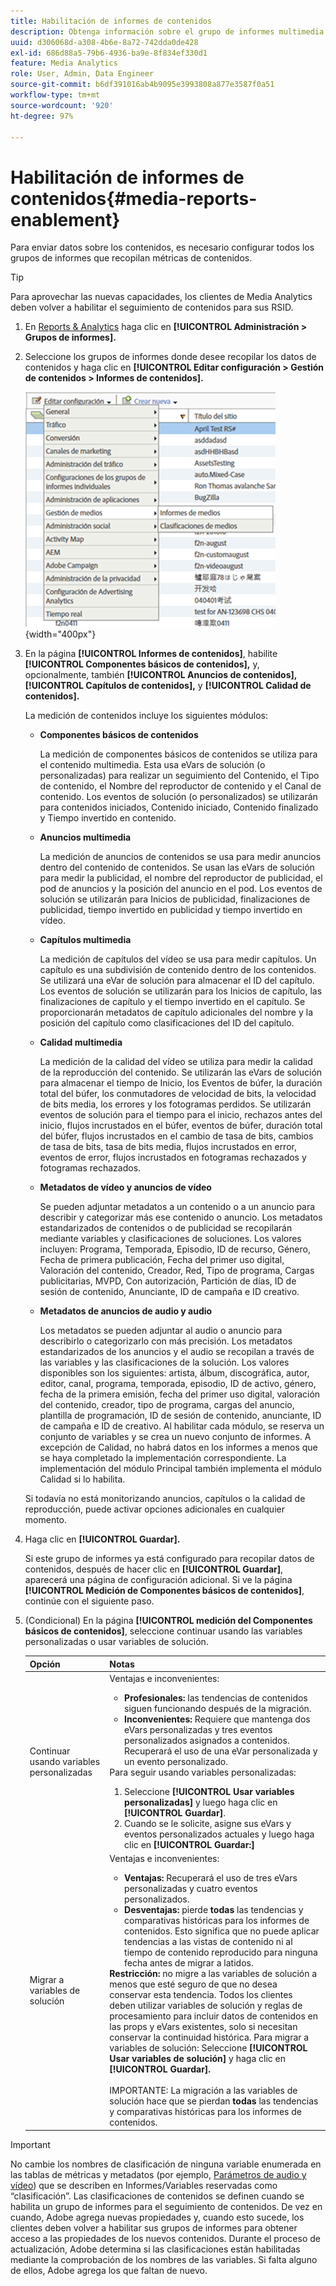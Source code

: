 ```yaml
---
title: Habilitación de informes de contenidos
description: Obtenga información sobre el grupo de informes multimedia que recopila métricas de medios.  Siga estos pasos para configurar los informes de medios antes de enviar los datos de medios.
uuid: d306068d-a308-4b6e-8a72-742dda0de428
exl-id: 686d88a5-79b6-4936-ba9e-8f834ef330d1
feature: Media Analytics
role: User, Admin, Data Engineer
source-git-commit: b6df391016ab4b9095e3993808a877e3587f0a51
workflow-type: tm+mt
source-wordcount: '920'
ht-degree: 97%

---
```


# Habilitación de informes de contenidos{#media-reports-enablement}

Para enviar datos sobre los contenidos, es necesario configurar todos los grupos de informes que recopilan métricas de contenidos.

>[!TIP]
>
>Para aprovechar las nuevas capacidades, los clientes de Media Analytics deben volver a habilitar el seguimiento de contenidos para sus RSID.

1. En [Reports &amp; Analytics](https://my.omniture.com/login/) haga clic en **[!UICONTROL Administración > Grupos de informes].**
1. Seleccione los grupos de informes donde desee recopilar los datos de contenidos y haga clic en **[!UICONTROL Editar configuración > Gestión de contenidos > Informes de contenidos].**

   ![](assets/media-reporting.png){width=&quot;400px&quot;}

1. En la página **[!UICONTROL Informes de contenidos]**, habilite **[!UICONTROL Componentes básicos de contenidos],** y, opcionalmente, también **[!UICONTROL Anuncios de contenidos],** **[!UICONTROL Capítulos de contenidos],** y **[!UICONTROL Calidad de contenidos].**

   La medición de contenidos incluye los siguientes módulos:

   * **Componentes básicos de contenidos**

      La medición de componentes básicos de contenidos se utiliza para el contenido multimedia. Esta usa eVars de solución (o personalizadas) para realizar un seguimiento del Contenido, el Tipo de contenido, el Nombre del reproductor de contenido y el Canal de contenido. Los eventos de solución (o personalizados) se utilizarán para contenidos iniciados, Contenido iniciado, Contenido finalizado y Tiempo invertido en contenido.

   * **Anuncios multimedia**

      La medición de anuncios de contenidos se usa para medir anuncios dentro del contenido de contenidos. Se usan las eVars de solución para medir la publicidad, el nombre del reproductor de publicidad, el pod de anuncios y la posición del anuncio en el pod. Los eventos de solución se utilizarán para Inicios de publicidad, finalizaciones de publicidad, tiempo invertido en publicidad y tiempo invertido en vídeo.

   * **Capítulos multimedia**

      La medición de capítulos del vídeo se usa para medir capítulos. Un capítulo es una subdivisión de contenido dentro de los contenidos. Se utilizará una eVar de solución para almacenar el ID del capítulo. Los eventos de solución se utilizarán para los Inicios de capítulo, las finalizaciones de capítulo y el tiempo invertido en el capítulo. Se proporcionarán metadatos de capítulo adicionales del nombre y la posición del capítulo como clasificaciones del ID del capítulo.

   * **Calidad multimedia**

      La medición de la calidad del vídeo se utiliza para medir la calidad de la reproducción del contenido. Se utilizarán las eVars de solución para almacenar el tiempo de Inicio, los Eventos de búfer, la duración total del búfer, los conmutadores de velocidad de bits, la velocidad de bits media, los errores y los fotogramas perdidos. Se utilizarán eventos de solución para el tiempo para el inicio, rechazos antes del inicio, flujos incrustados en el búfer, eventos de búfer, duración total del búfer, flujos incrustados en el cambio de tasa de bits, cambios de tasa de bits, tasa de bits media, flujos incrustados en error, eventos de error, flujos incrustados en fotogramas rechazados y fotogramas rechazados.

   * **Metadatos de vídeo y anuncios de vídeo**

      Se pueden adjuntar metadatos a un contenido o a un anuncio para describir y categorizar más ese contenido o anuncio. Los metadatos estandarizados de contenidos o de publicidad se recopilarán mediante variables y clasificaciones de soluciones. Los valores incluyen: Programa, Temporada, Episodio, ID de recurso, Género, Fecha de primera publicación, Fecha del primer uso digital, Valoración del contenido, Creador, Red, Tipo de programa, Cargas publicitarias, MVPD, Con autorización, Partición de días, ID de sesión de contenido, Anunciante, ID de campaña e ID creativo.

   * **Metadatos de anuncios de audio y audio**

      Los metadatos se pueden adjuntar al audio o anuncio para describirlo o categorizarlo con más precisión. Los metadatos estandarizados de los anuncios y el audio se recopilan a través de las variables y las clasificaciones de la solución. Los valores disponibles son los siguientes: artista, álbum, discográfica, autor, editor, canal, programa, temporada, episodio, ID de activo, género, fecha de la primera emisión, fecha del primer uso digital, valoración del contenido, creador, tipo de programa, cargas del anuncio, plantilla de programación, ID de sesión de contenido, anunciante, ID de campaña e ID de creativo.
   Al habilitar cada módulo, se reserva un conjunto de variables y se crea un nuevo conjunto de informes. A excepción de Calidad, no habrá datos en los informes a menos que se haya completado la implementación correspondiente. La implementación del módulo Principal también implementa el módulo Calidad si lo habilita.

   Si todavía no está monitorizando anuncios, capítulos o la calidad de reproducción, puede activar opciones adicionales en cualquier momento.

1. Haga clic en **[!UICONTROL Guardar].**

   Si este grupo de informes ya está configurado para recopilar datos de contenidos, después de hacer clic en **[!UICONTROL Guardar]**, aparecerá una página de configuración adicional. Si ve la página **[!UICONTROL Medición de Componentes básicos de contenidos]**, continúe con el siguiente paso.

1. (Condicional) En la página **[!UICONTROL medición del Componentes básicos de contenidos]**, seleccione continuar usando las variables personalizadas o usar variables de solución.

   | Opción | Notas |
   | --- | --- |
   | Continuar usando variables personalizadas | Ventajas e inconvenientes:<ul> <li> **Profesionales:** las tendencias de contenidos siguen funcionando después de la migración. </li> <li> **Inconvenientes:** Requiere que mantenga dos eVars personalizadas y tres eventos personalizados asignados a contenidos. Recuperará el uso de una eVar personalizada y un evento personalizado. </li> </ul> Para seguir usando variables personalizadas: <ol> <li>Seleccione **[!UICONTROL Usar variables personalizadas]** y luego haga clic en **[!UICONTROL Guardar]**. </li> <li>Cuando se le solicite, asigne sus eVars y eventos personalizados actuales y luego haga clic en **[!UICONTROL Guardar:]** </li> </ol> |
   | Migrar a variables de solución | Ventajas e inconvenientes:<ul> <li> **Ventajas:** Recuperará el uso de tres eVars personalizadas y cuatro eventos personalizados. </li> <li> **Desventajas:** pierde **todas** las tendencias y comparativas históricas para los informes de contenidos. Esto significa que no puede aplicar tendencias a las vistas de contenido ni al tiempo de contenido reproducido para ninguna fecha antes de migrar a latidos. </li> </ul> **Restricción:** no migre a las variables de solución a menos que esté seguro de que no desea conservar esta tendencia. Todos los clientes deben utilizar variables de solución y reglas de procesamiento para incluir datos de contenidos en las props y eVars existentes, solo si necesitan conservar la continuidad histórica. Para migrar a variables de solución: Seleccione **[!UICONTROL Usar variables de solución]** y haga clic en **[!UICONTROL Guardar].** <br><br> IMPORTANTE: La migración a las variables de solución hace que se pierdan **todas** las tendencias y comparativas históricas para los informes de contenidos. |

>[!IMPORTANT]
>
>No cambie los nombres de clasificación de ninguna variable enumerada en las tablas de métricas y metadatos (por ejemplo, [Parámetros de audio y vídeo](/help/metrics-and-metadata/audio-video-parameters.md)) que se describen en Informes/Variables reservadas como “clasificación”. Las clasificaciones de contenidos se definen cuando se habilita un grupo de informes para el seguimiento de contenidos. De vez en cuando, Adobe agrega nuevas propiedades y, cuando esto sucede, los clientes deben volver a habilitar sus grupos de informes para obtener acceso a las propiedades de los nuevos contenidos. Durante el proceso de actualización, Adobe determina si las clasificaciones están habilitadas mediante la comprobación de los nombres de las variables. Si falta alguno de ellos, Adobe agrega los que faltan de nuevo.
